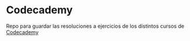 # Codecademy

Repo para guardar las resoluciones a ejercicios de los distintos cursos de [Codecademy](https://www.codecademy.com/)
